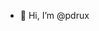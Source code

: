- 👋 Hi, I’m @pdrux
<!---01001000 01100001 01100011 01101000 01100101 00100000 01010011 01101111 01110101 00100000 01010110 01101111 01110011 01110011 01100101 00100000 01000100 01101111 01110011 00100000 01010011 01100101 01110101 00100000 01010011 01101111 01101110 01101000 01100001 01110010 00100000 01010011 01101111 01110101 00101100 00100000 01001110 11101100 11001100 00100000 01110101 01101101 00100000 01100110 01100101 01101110 11100100 01101111 00101100 00100000 01010011 01101111 00100000 01100010 01110010 01101001 01101110 01100111 00100000 01101111 01101110 00100000 01110100 01101000 01100101 00100000 01010011 01101111 01110101 01110011 01110100 01110010 01100101 01101101 01100101 01101110 01110100 00101100 00100000 01101110 11101100 11001100 00100000 01100011 01101100 011
01001000 01100001 01100011 01101000 01100101 00100000 01010011 01101111 01110101 00100000 01010110 01101111 01110011 01110011 01100101 00100000 01000100 01101111 01110011 00100000 01010011 01100101 01110101 00100000 01010011 01101111 01101110 01101000 01100001 01110010 00100000 01010011 01101111 01110101 00101100 00100000 01001110 11101100 11001100 00100000 01110101 01101101 00100000 01100110 01100101 01101110 11100100 01101111 00101100 00100000 01010011 01101111 00100000 01100010 01110010 01101001 01101110 01100111 00100000 01101111 01101110 00100000 01110100 01101000 01100101 00100000 01010011 01101111 01110101 01110011 01110100 01110010 01100101 01101101 01100101 01101110 01110100 00101100 00100000 01101110 11101100 11001100 00100000 01100011 01101100 011
01001000 01100001 01100011 01101000 01100101 00100000 01010011 01101111 01110101 00100000 01010110 01101111 01110011 01110011 01100101 00100000 01000100 01101111 01110011 00100000 01010011 01100101 01110101 00100000 01010011 01101111 01101110 01101000 01100001 01110010 00100000 01010011 01101111 01110101 00101100 00100000 01001110 11101100 11001100 00100000 01110101 01101101 00100000 01100110 01100101 01101110 11100100 01101111 00101100 00100000 01010011 01101111 00100000 01100010 01110010 01101001 01101110 01100111 00100000 01101111 01101110 00100000 01110100 01101000 01100101 00100000 01010011 01101111 01110101 01110011 01110100 01110010 01100101 01101101 01100101 01101110 01110100 00101100 00100000 01101110 11101100 11001100 00100000 01100011 01101100 011
01001000 01100001 01100011 01101000 01100101 00100000 01010011 01101111 01110101 00100000 01010110 01101111 01110011 01110011 01100101 00100000 01000100 01101111 01110011 00100000 01010011 01100101 01110101 00100000 01010011 01101111 01101110 01101000 01100001 01110010 00100000 01010011 01101111 01110101 00101100 00100000 01001110 11101100 11001100 00100000 01110101 01101101 00100000 01100110 01100101 01101110 11100100 01101111 00101100 00100000 01010011 01101111 00100000 01100010 01110010 01101001 01101110 01100111 00100000 01101111 01101110 00100000 01110100 01101000 01100101 00100000 01010011 01101111 01110101 01110011 01110100 01110010 01100101 01101101 01100101 01101110 01110100 00101100 00100000 01101110 11101100 11001100 00100000 01100011 01101100 011
01001000 01100001 01100011 01101000 01100101 00100000 01010011 01101111 01110101 00100000 01010110 01101111 01110011 01110011 01100101 00100000 01000100 01101111 01110011 00100000 01010011 01100101 01110101 00100000 01010011 01101111 01101110 01101000 01100001 01110010 00100000 01010011 01101111 01110101 00101100 00100000 01001110 11101100 11001100 00100000 01110101 01101101 00100000 01100110 01100101 01101110 11100100 01101111 00101100 00100000 01010011 01101111 00100000 01100010 01110010 01101001 01101110 01100111 00100000 01101111 01101110 00100000 01110100 01101000 01100101 00100000 01010011 01101111 01110101 01110011 01110100 01110010 01100101 01101101 01100101 01101110 01110100 00101100 00100000 01101110 11101100 11001100 00100000 01100011 01101100 011
01001000 01100001 01100011 01101000 01100101 00100000 01010011 01101111 01110101 00100000 01010110 01101111 01110011 01110011 01100101 00100000 01000100 01101111 01110011 00100000 01010011 01100101 01110101 00100000 01010011 01101111 01101110 01101000 01100001 01110010 00100000 01010011 01101111 01110101 00101100 00100000 01001110 11101100 11001100 00100000 01110101 01101101 00100000 01100110 01100101 01101110 11100100 01101111 00101100 00100000 01010011 01101111 00100000 01100010 01110010 01101001 01101110 01100111 00100000 01101111 01101110 00100000 01110100 01101000 01100101 00100000 01010011 01101111 01110101 01110011 01110100 01110010 01100101 01101101 01100101 01101110 01110100 00101100 00100000 01101110 11101100 11001100 00100000 01100011 01101100 011
01001000 01100001 01100011 01101000 01100101 00100000 01010011 01101111 01110101 00100000 01010110 01101111 01110011 01110011 01100101 00100000 01000100 01101111 01110011 00100000 01010011 01100101 01110101 00100000 01010011 01101111 01101110 01101000 01100001 01110010 00100000 01010011 01101111 01110101 00101100 00100000 01001110 11101100 11001100 00100000 01110101 01101101 00100000 01100110 01100101 01101110 11100100 01101111 00101100 00100000 01010011 01101111 00100000 01100010 01110010 01101001 01101110 01100111 00100000 01101111 01101110 00100000 01110100 01101000 01100101 00100000 01010011 01101111 01110101 01110011 01110100 01110010 01100101 01101101 01100101 01101110 01110100 00101100 00100000 01101110 11101100 11001100 00100000 01100011 01101100 011
01001000 01100001 01100011 01101000 01100101 00100000 01010011 01101111 01110101 00100000 01010110 01101111 01110011 01110011 01100101 00100000 01000100 01101111 01110011 00100000 01010011 01100101 01110101 00100000 01010011 01101111 01101110 01101000 01100001 01110010 00100000 01010011 01101111 01110101 00101100 00100000 01001110 11101100 11001100 00100000 01110101 01101101 00100000 01100110 01100101 01101110 11100100 01101111 00101100 00100000 01010011 01101111 00100000 01100010 01110010 01101001 01101110 01100111 00100000 01101111 01101110 00100000 01110100 01101000 01100101 00100000 01010011 01101111 01110101 01110011 01110100 01110010 01100101 01101101 01100101 01101110 01110100 00101100 00100000 01101110 11101100 11001100 00100000 01100011 01101100 011
01001000 01100001 01100011 01101000 01100101 00100000 01010011 01101111 01110101 00100000 01010110 01101111 01110011 01110011 01100101 00100000 01000100 01101111 01110011 00100000 01010011 01100101 01110101 00100000 01010011 01101111 01101110 01101000 01100001 01110010 00100000 01010011 01101111 01110101 00101100 00100000 01001110 11101100 11001100 00100000 01110101 01101101 00100000 01100110 01100101 01101110 11100100 01101111 00101100 00100000 01010011 01101111 00100000 01100010 01110010 01101001 01101110 01100111 00100000 01101111 01101110 00100000 01110100 01101000 01100101 00100000 01010011 01101111 01110101 01110011 01110100 01110010 01100101 01101101 01100101 01101110 01110100 00101100 00100000 01101110 11101100 11001100 00100000 01100011 01101100 011
01001000 01100001 01100011 01101000 01100101 00100000 01010011 01101111 01110101 00100000 01010110 01101111 01110011 01110011 01100101 00100000 01000100 01101111 01110011 00100000 01010011 01100101 01110101 00100000 01010011 01101111 01101110 01101000 01100001 01110010 00100000 01010011 01101111 01110101 00101100 00100000 01001110 11101100 11001100 00100000 01110101 01101101 00100000 01100110 01100101 01101110 11100100 01101111 00101100 00100000 01010011 01101111 00100000 01100010 01110010 01101001 01101110 01100111 00100000 01101111 01101110 00100000 01110100 01101000 01100101 00100000 01010011 01101111 01110101 01110011 01110100 01110010 01100101 01101101 01100101 01101110 01110100 00101100 00100000 01101110 11101100 11001100 00100000 01100011 01101100 011
01001000 01100001 01100011 01101000 01100101 00100000 01010011 01101111 01110101 00100000 01010110 01101111 01110011 01110011 01100101 00100000 01000100 01101111 01110011 00100000 01010011 01100101 01110101 00100000 01010011 01101111 01101110 01101000 01100001 01110010 00100000 01010011 01101111 01110101 00101100 00100000 01001110 11101100 11001100 00100000 01110101 01101101 00100000 01100110 01100101 01101110 11100100 01101111 00101100 00100000 01010011 01101111 00100000 01100010 01110010 01101001 01101110 01100111 00100000 01101111 01101110 00100000 01110100 01101000 01100101 00100000 01010011 01101111 01110101 01110011 01110100 01110010 01100101 01101101 01100101 01101110 01110100 00101100 00100000 01101110 11101100 11001100 00100000 01100011 01101100 011
01001000 01100001 01100011 01101000 01100101 00100000 01010011 01101111 01110101 00100000 01010110 01101111 01110011 01110011 01100101 00100000 01000100 01101111 01110011 00100000 01010011 01100101 01110101 00100000 01010011 01101111 01101110 01101000 01100001 01110010 00100000 01010011 01101111 01110101 00101100 00100000 01001110 11101100 11001100 00100000 01110101 01101101 00100000 01100110 01100101 01101110 11100100 01101111 00101100 00100000 01010011 01101111 00100000 01100010 01110010 01101001 01101110 01100111 00100000 01101111 01101110 00100000 01110100 01101000 01100101 00100000 01010011 01101111 01110101 01110011 01110100 01110010 01100101 01101101 01100101 01101110 01110100 00101100 00100000 01101110 11101100 11001100 00100000 01100011 01101100 011
01001000 01100001 01100011 01101000 01100101 00100000 01010011 01101111 01110101 00100000 01010110 01101111 01110011 01110011 01100101 00100000 01000100 01101111 01110011 00100000 01010011 01100101 01110101 00100000 01010011 01101111 01101110 01101000 01100001 01110010 00100000 01010011 01101111 01110101 00101100 00100000 01001110 11101100 11001100 00100000 01110101 01101101 00100000 01100110 01100101 01101110 11100100 01101111 00101100 00100000 01010011 01101111 00100000 01100010 01110010 01101001 01101110 01100111 00100000 01101111 01101110 00100000 01110100 01101000 01100101 00100000 01010011 01101111 01110101 01110011 01110100 01110010 01100101 01101101 01100101 01101110 01110100 00101100 00100000 01101110 11101100 11001100 00100000 01100011 01101100 011
01001000 01100001 01100011 01101000 01100101 00100000 01010011 01101111 01110101 00100000 01010110 01101111 01110011 01110011 01100101 00100000 01000100 01101111 01110011 00100000 01010011 01100101 01110101 00100000 01010011 01101111 01101110 01101000 01100001 01110010 00100000 01010011 01101111 01110101 00101100 00100000 01001110 11101100 11001100 00100000 01110101 01101101 00100000 01100110 01100101 01101110 11100100 01101111 00101100 00100000 01010011 01101111 00100000 01100010 01110010 01101001 01101110 01100111 00100000 01101111 01101110 00100000 01110100 01101000 01100101 00100000 01010011 01101111 01110101 01110011 01110100 01110010 01100101 01101101 01100101 01101110 01110100 00101100 00100000 01101110 11101100 11001100 00100000 01100011 01101100 011
01001000 01100001 01100011 01101000 01100101 00100000 01010011 01101111 01110101 00100000 01010110 01101111 01110011 01110011 01100101 00100000 01000100 01101111 01110011 00100000 01010011 01100101 01110101 00100000 01010011 01101111 01101110 01101000 01100001 01110010 00100000 01010011 01101111 01110101 00101100 00100000 01001110 11101100 11001100 00100000 01110101 01101101 00100000 01100110 01100101 01101110 11100100 01101111 00101100 00100000 01010011 01101111 00100000 01100010 01110010 01101001 01101110 01100111 00100000 01101111 01101110 00100000 01110100 01101000 01100101 00100000 01010011 01101111 01110101 01110011 01110100 01110010 01100101 01101101 01100101 01101110 01110100 00101100 00100000 01101110 11101100 11001100 00100000 01100011 01101100 011
01001000 01100001 01100011 01101000 01100101 00100000 01010011 01101111 01110101 00100000 01010110 01101111 01110011 01110011 01100101 00100000 01000100 01101111 01110011 00100000 01010011 01100101 01110101 00100000 01010011 01101111 01101110 01101000 01100001 01110010 00100000 01010011 01101111 01110101 00101100 00100000 01001110 11101100 11001100 00100000 01110101 01101101 00100000 01100110 01100101 01101110 11100100 01101111 00101100 00100000 01010011 01101111 00100000 01100010 01110010 01101001 01101110 01100111 00100000 01101111 01101110 00100000 01110100 01101000 01100101 00100000 01010011 01101111 01110101 01110011 01110100 01110010 01100101 01101101 01100101 01101110 01110100 00101100 00100000 01101110 11101100 11001100 00100000 01100011 01101100 011
01001000 01100001 01100011 01101000 01100101 00100000 01010011 01101111 01110101 00100000 01010110 01101111 01110011 01110011 01100101 00100000 01000100 01101111 01110011 00100000 01010011 01100101 01110101 00100000 01010011 01101111 01101110 01101000 01100001 01110010 00100000 01010011 01101111 01110101 00101100 00100000 01001110 11101100 11001100 00100000 01110101 01101101 00100000 01100110 01100101 01101110 11100100 01101111 00101100 00100000 01010011 01101111 00100000 01100010 01110010 01101001 01101110 01100111 00100000 01101111 01101110 00100000 01110100 01101000 01100101 00100000 01010011 01101111 01110101 01110011 01110100 01110010 01100101 01101101 01100101 01101110 01110100 00101100 00100000 01101110 11101100 11001100 00100000 01100011 01101100 011
01001000 01100001 01100011 01101000 01100101 00100000 01010011 01101111 01110101 00100000 01010110 01101111 01110011 01110011 01100101 00100000 01000100 01101111 01110011 00100000 01010011 01100101 01110101 00100000 01010011 01101111 01101110 01101000 01100001 01110010 00100000 01010011 01101111 01110101 00101100 00100000 01001110 11101100 11001100 00100000 01110101 01101101 00100000 01100110 01100101 01101110 11100100 01101111 00101100 00100000 01010011 01101111 00100000 01100010 01110010 01101001 01101110 01100111 00100000 01101111 01101110 00100000 01110100 01101000 01100101 00100000 01010011 01101111 01110101 01110011 01110100 01110010 01100101 01101101 01100101 01101110 01110100 00101100 00100000 01101110 11101100 11001100 00100000 01100011 01101100 011
01001000 01100001 01100011 01101000 01100101 00100000 01010011 01101111 01110101 00100000 01010110 01101111 01110011 01110011 01100101 00100000 01000100 01101111 01110011 00100000 01010011 01100101 01110101 00100000 01010011 01101111 01101110 01101000 01100001 01110010 00100000 01010011 01101111 01110101 00101100 00100000 01001110 11101100 11001100 00100000 01110101 01101101 00100000 01100110 01100101 01101110 11100100 01101111 00101100 00100000 01010011 01101111 00100000 01100010 01110010 01101001 01101110 01100111 00100000 01101111 01101110 00100000 01110100 01101000 01100101 00100000 01010011 01101111 01110101 01110011 01110100 01110010 01100101 01101101 01100101 01101110 01110100 00101100 00100000 01101110 11101100 11001100 00100000 01100011 01101100 011
--->
